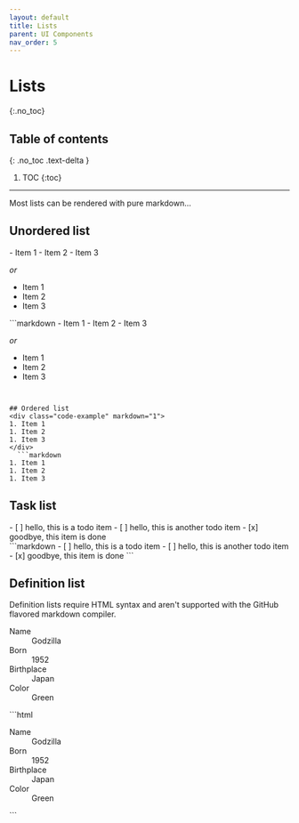 ```yaml
---
layout: default
title: Lists
parent: UI Components
nav_order: 5
---
```


# Lists
{:.no_toc}

## Table of contents
{: .no_toc .text-delta }

1. TOC
{:toc}

---

Most lists can be rendered with pure markdown...

## Unordered list
<div class="code-example" markdown="1">
- Item 1
- Item 2
- Item 3

_or_

* Item 1
* Item 2
* Item 3
</div>
```markdown
- Item 1
- Item 2
- Item 3

_or_

* Item 1
* Item 2
* Item 3
```


## Ordered list
<div class="code-example" markdown="1">
1. Item 1
1. Item 2
1. Item 3
</div>
  ```markdown
1. Item 1
1. Item 2
1. Item 3
  ```
## Task list

<div class="code-example" markdown="1">
- [ ] hello, this is a todo item
- [ ] hello, this is another todo item
- [x] goodbye, this item is done
</div>
  ```markdown
- [ ] hello, this is a todo item
- [ ] hello, this is another todo item
- [x] goodbye, this item is done
  ```

## Definition list

Definition lists require HTML syntax and aren't supported with the GitHub flavored markdown compiler.

<div class="code-example" markdown="1">
<dl>
<dt>Name</dt>
<dd>Godzilla</dd>
<dt>Born</dt>
<dd>1952</dd>
<dt>Birthplace</dt>
<dd>Japan</dd>
<dt>Color</dt>
<dd>Green</dd>
</dl>
</div>
```html
<dl>
  <dt>Name</dt>
  <dd>Godzilla</dd>
  <dt>Born</dt>
  <dd>1952</dd>
  <dt>Birthplace</dt>
  <dd>Japan</dd>
  <dt>Color</dt>
  <dd>Green</dd>
</dl>
```

